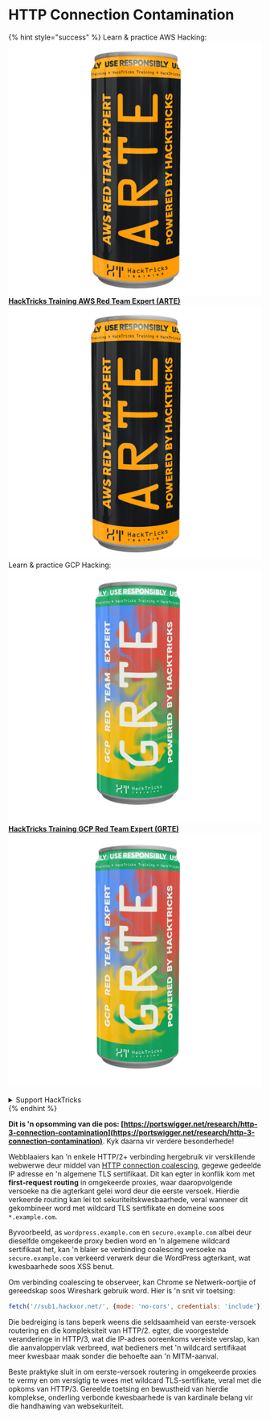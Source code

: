 # HTTP Connection Contamination

{% hint style="success" %}
Learn & practice AWS Hacking:<img src="/.gitbook/assets/arte.png" alt="" data-size="line">[**HackTricks Training AWS Red Team Expert (ARTE)**](https://training.hacktricks.xyz/courses/arte)<img src="/.gitbook/assets/arte.png" alt="" data-size="line">\
Learn & practice GCP Hacking: <img src="/.gitbook/assets/grte.png" alt="" data-size="line">[**HackTricks Training GCP Red Team Expert (GRTE)**<img src="/.gitbook/assets/grte.png" alt="" data-size="line">](https://training.hacktricks.xyz/courses/grte)

<details>

<summary>Support HackTricks</summary>

* Check the [**subscription plans**](https://github.com/sponsors/carlospolop)!
* **Join the** 💬 [**Discord group**](https://discord.gg/hRep4RUj7f) or the [**telegram group**](https://t.me/peass) or **follow** us on **Twitter** 🐦 [**@hacktricks\_live**](https://twitter.com/hacktricks\_live)**.**
* **Share hacking tricks by submitting PRs to the** [**HackTricks**](https://github.com/carlospolop/hacktricks) and [**HackTricks Cloud**](https://github.com/carlospolop/hacktricks-cloud) github repos.

</details>
{% endhint %}

**Dit is 'n opsomming van die pos: [https://portswigger.net/research/http-3-connection-contamination](https://portswigger.net/research/http-3-connection-contamination)**. Kyk daarna vir verdere besonderhede!

Webblaaiers kan 'n enkele HTTP/2+ verbinding hergebruik vir verskillende webwerwe deur middel van [HTTP connection coalescing](https://daniel.haxx.se/blog/2016/08/18/http2-connection-coalescing), gegewe gedeelde IP adresse en 'n algemene TLS sertifikaat. Dit kan egter in konflik kom met **first-request routing** in omgekeerde proxies, waar daaropvolgende versoeke na die agterkant gelei word deur die eerste versoek. Hierdie verkeerde routing kan lei tot sekuriteitskwesbaarhede, veral wanneer dit gekombineer word met wildcard TLS sertifikate en domeine soos `*.example.com`.

Byvoorbeeld, as `wordpress.example.com` en `secure.example.com` albei deur dieselfde omgekeerde proxy bedien word en 'n algemene wildcard sertifikaat het, kan 'n blaier se verbinding coalescing versoeke na `secure.example.com` verkeerd verwerk deur die WordPress agterkant, wat kwesbaarhede soos XSS benut.

Om verbinding coalescing te observeer, kan Chrome se Netwerk-oortjie of gereedskap soos Wireshark gebruik word. Hier is 'n snit vir toetsing:
```javascript
fetch('//sub1.hackxor.net/', {mode: 'no-cors', credentials: 'include'}).then(()=>{ fetch('//sub2.hackxor.net/', {mode: 'no-cors', credentials: 'include'}) })
```
Die bedreiging is tans beperk weens die seldsaamheid van eerste-versoek routering en die kompleksiteit van HTTP/2. egter, die voorgestelde veranderinge in HTTP/3, wat die IP-adres ooreenkoms vereiste verslap, kan die aanvaloppervlak verbreed, wat bedieners met 'n wildcard sertifikaat meer kwesbaar maak sonder die behoefte aan 'n MITM-aanval.

Beste praktyke sluit in om eerste-versoek routering in omgekeerde proxies te vermy en om versigtig te wees met wildcard TLS-sertifikate, veral met die opkoms van HTTP/3. Gereelde toetsing en bewustheid van hierdie komplekse, onderling verbonde kwesbaarhede is van kardinale belang vir die handhawing van websekuriteit.
